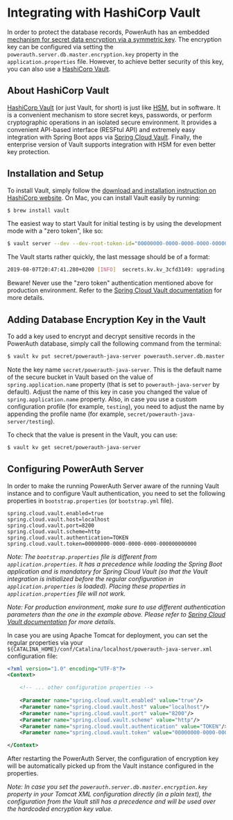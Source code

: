 # Integrating with HashiCorp Vault

In order to protect the database records, PowerAuth has an embedded [mechanism for secret data encryption via a symmetric key](./Encrypting-Records-in-Database.md). The encryption key can be configured via setting the `powerauth.server.db.master.encryption.key` property in the `application.properties` file. However, to achieve better security of this key, you can also use a [HashiCorp Vault](https://www.hashicorp.com/products/vault/).

## About HashiCorp Vault

[HashiCorp Vault](https://www.hashicorp.com/products/vault/) (or just Vault, for short) is just like [HSM](https://en.wikipedia.org/wiki/Hardware_security_module), but in software. It is a convenient mechanism to store secret keys, passwords, or perform cryptographic operations in an isolated secure environment. It provides a convenient API-based interface (RESFtul API) and extremely easy integration with Spring Boot apps via [Spring Cloud Vault](https://cloud.spring.io/spring-cloud-vault). Finally, the enterprise version of Vault supports integration with HSM for even better key protection.

## Installation and Setup

To install Vault, simply follow the [download and installation instruction on HashiCorp website](https://www.vaultproject.io/downloads.html). On Mac, you can install Vault easily by running:

```bash
$ brew install vault
```

The easiest way to start Vault for initial testing is by using the development mode with a "zero token", like so:

```bash
$ vault server --dev --dev-root-token-id="00000000-0000-0000-0000-000000000000"
```

The Vault starts rather quickly, the last message should be of a format:

```bash
2019-08-07T20:47:41.280+0200 [INFO]  secrets.kv.kv_3cfd3149: upgrading keys finished
```

Beware! Never use the "zero token" authentication mentioned above for production environment. Refer to the [Spring Cloud Vault documentation](https://cloud.spring.io/spring-cloud-vault) for more details.

## Adding Database Encryption Key in the Vault

To add a key used to encrypt and decrypt sensitive records in the PowerAuth database, simply call the following command from the terminal:

```bash
$ vault kv put secret/powerauth-java-server powerauth.server.db.master.encryption.key=[16 bytes encoded in base64, for example 'MTIzNDU2Nzg5MDEyMzQ1Ng==']
```

Note the key name `secret/powerauth-java-server`. This is the default name of the secure bucket in Vault based on the value of `spring.application.name` property (that is set to `powerauth-java-server` by default). Adjust the name of this key in case you changed the value of `spring.application.name` property. Also, in case you use a custom configuration profile (for example, `testing`), you need to adjust the name by appending the profile name (for example, `secret/powerauth-java-server/testing`).

To check that the value is present in the Vault, you can use:

```bash
$ vault kv get secret/powerauth-java-server
``` 

## Configuring PowerAuth Server

In order to make the running PowerAuth Server aware of the running Vault instance and to configure Vault authentication, you need to set the following properties in `bootstrap.properties` (or `bootstrap.yml` file).

```properties
spring.cloud.vault.enabled=true
spring.cloud.vault.host=localhost
spring.cloud.vault.port=8200
spring.cloud.vault.scheme=http
spring.cloud.vault.authentication=TOKEN
spring.cloud.vault.token=00000000-0000-0000-0000-000000000000
```

_Note: The `bootstrap.properties` file is different from `application.properties`. It has a precedence while loading the Spring Boot application and is mandatory for Spring Cloud Vault (so that the Vault integration is initialized before the regular configuration in `application.properties` is loaded). Placing these properties in `application.properties` file will not work._

_Note: For production environment, make sure to use different authentication parameters than the one in the example above. Please refer to [Spring Cloud Vault documentation](https://cloud.spring.io/spring-cloud-vault) for more details._

In case you are using Apache Tomcat for deployment, you can set the regular properties via your `${CATALINA_HOME}/conf/Catalina/localhost/powerauth-java-server.xml` configuration file:

```xml
<?xml version="1.0" encoding="UTF-8"?>
<Context>

    <!-- ... other configuration properties -->
    
    <Parameter name="spring.cloud.vault.enabled" value="true"/>
    <Parameter name="spring.cloud.vault.host" value="localhost"/>
    <Parameter name="spring.cloud.vault.port" value="8200"/>
    <Parameter name="spring.cloud.vault.scheme" value="http"/>
    <Parameter name="spring.cloud.vault.authentication" value="TOKEN"/>
    <Parameter name="spring.cloud.vault.token" value="00000000-0000-0000-0000-000000000000"/>

</Context>
```

After restarting the PowerAuth Server, the configuration of encryption key will be automatically picked up from the Vault instance configured in the properties.

_Note: In case you set the `powerauth.server.db.master.encryption.key` property in your Tomcat XML configuration directly (in a plain text), the configuration from the Vault still has a precedence and will be used over the hardcoded encryption key value._